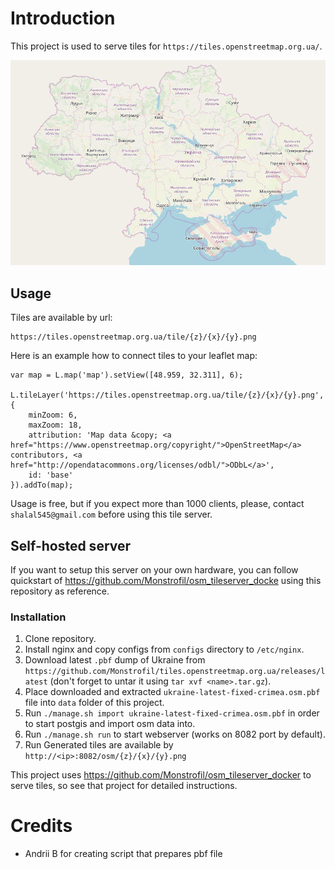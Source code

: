 # Introduction

This project is used to serve tiles for `https://tiles.openstreetmap.org.ua/`.

![Map preview](static/images/map_preview.png)

## Usage

Tiles are available by url:

    https://tiles.openstreetmap.org.ua/tile/{z}/{x}/{y}.png
    

Here is an example how to connect tiles to your leaflet map:

    var map = L.map('map').setView([48.959, 32.311], 6);

    L.tileLayer('https://tiles.openstreetmap.org.ua/tile/{z}/{x}/{y}.png', {
        minZoom: 6,
        maxZoom: 18,
        attribution: 'Map data &copy; <a href="https://www.openstreetmap.org/copyright/">OpenStreetMap</a> contributors, <a href="http://opendatacommons.org/licenses/odbl/">ODbL</a>',
        id: 'base'
    }).addTo(map);

Usage is free, but if you expect more than 1000 clients, please, 
contact `shalal545@gmail.com` before using this tile server.

## Self-hosted server

If you want to setup this server on your own hardware, you can follow quickstart of https://github.com/Monstrofil/osm_tileserver_docke
using this repository as reference.

### Installation
1. Clone repository.
2. Install nginx and copy configs from `configs` directory to `/etc/nginx`.
3. Download latest `.pbf` dump of Ukraine from 
   `https://github.com/Monstrofil/tiles.openstreetmap.org.ua/releases/latest` (don't forget to untar it using `tar xvf <name>.tar.gz`).
4. Place downloaded and extracted `ukraine-latest-fixed-crimea.osm.pbf` file into `data` folder of this project.
5. Run `./manage.sh import ukraine-latest-fixed-crimea.osm.pbf` in order to start postgis and import osm data into.
6. Run `./manage.sh run` to start webserver (works on 8082 port by default). 
7. Run 
Generated tiles are available by `http://<ip>:8082/osm/{z}/{x}/{y}.png`
   
This project uses https://github.com/Monstrofil/osm_tileserver_docker to
serve tiles, so see that project for detailed instructions.

# Credits
- Andrii B for creating script that prepares pbf file